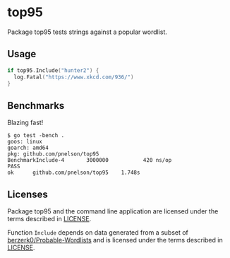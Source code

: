 # top95

Package top95 tests strings against a popular wordlist.

## Usage

```go
if top95.Include("hunter2") {
  log.Fatal("https://www.xkcd.com/936/")
}
```

## Benchmarks

Blazing fast!

```
$ go test -bench .
goos: linux
goarch: amd64
pkg: github.com/pnelson/top95
BenchmarkInclude-4   	 3000000	       420 ns/op
PASS
ok  	github.com/pnelson/top95	1.748s
```

## Licenses

Package top95 and the command line application are licensed under the terms
described in [LICENSE](https://github.com/pnelson/top95/blob/master/LICENSE).

Function `Include` depends on data generated from a subset of
[berzerk0/Probable-Wordlists](https://github.com/berzerk0/Probable-Wordlists)
and is licensed under the terms described in
[LICENSE](https://github.com/pnelson/top95/blob/master/LICENSE.top95).
